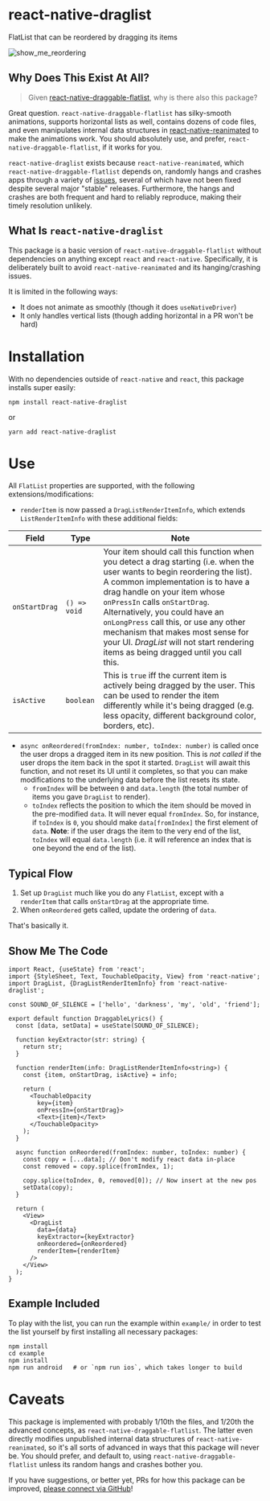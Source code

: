 
# react-native-draglist

FlatList that can be reordered by dragging its items

![show_me_reordering](https://user-images.githubusercontent.com/39933441/203197020-eb409b97-e108-4d9b-8ee4-684ae238b65b.gif)

## Why Does This Exist At All?

> Given [react-native-draggable-flatlist](https://github.com/computerjazz/react-native-draggable-flatlist/),
> why is there also this package?

Great question. `react-native-draggable-flatlist` has silky-smooth animations, supports horizontal lists as well, contains dozens of code files, and even manipulates internal data structures in [react-native-reanimated](https://github.com/software-mansion/react-native-reanimated) to make the animations work. You should absolutely use, and prefer, `react-native-draggable-flatlist`, if it works for you.

`react-native-draglist` exists because `react-native-reanimated`, which `react-native-draggable-flatlist` depends on, randomly hangs and crashes apps through a variety of [issues](https://github.com/software-mansion/react-native-reanimated/issues), several of which have not been fixed despite several major "stable" releases. Furthermore, the hangs and crashes are both frequent and hard to reliably reproduce, making their timely resolution unlikely.

## What Is `react-native-draglist`
This package is a basic version of `react-native-draggable-flatlist` without dependencies on anything except `react` and `react-native`. Specifically, it is deliberately built to avoid `react-native-reanimated` and its hanging/crashing issues.

It is limited in the following ways:
- It does not animate as smoothly (though it does `useNativeDriver`)
- It only handles vertical lists (though adding horizontal in a PR won't be hard)

# Installation
With no dependencies outside of `react-native` and `react`, this package installs super easily:
```
npm install react-native-draglist
```
or
```
yarn add react-native-draglist
```

# Use
All `FlatList` properties are supported, with the following extensions/modifications:
- `renderItem` is now passed a `DragListRenderItemInfo`, which extends `ListRenderItemInfo` with these additional fields:

|Field|Type|Note|
|--|--|--|
|`onStartDrag`|`() => void`  |Your item should call this function when you detect a drag starting (i.e. when the user wants to begin reordering the list). A common implementation is to have a drag handle on your item whose `onPressIn` calls `onStartDrag`. Alternatively, you could have an `onLongPress` call this, or use any other mechanism that makes most sense for your UI. *DragList* will not start rendering items as being dragged until you call this.
|`isActive`|`boolean`|This is `true` iff the current item is actively being dragged by the user. This can be used to render the item differently while it's being dragged (e.g. less opacity, different background color, borders, etc).

- `async onReordered(fromIndex: number, toIndex: number)` is called once the user drops a dragged item in its new position. This is *not called* if the user drops the item back in the spot it started. `DragList` will await this function, and not reset its UI until it completes, so that you can make modifications to the underlying data before the list resets its state.
  - `fromIndex` will be between `0` and `data.length` (the total number of items you gave `DragList` to render).
  - `toIndex` reflects the position to which the item should be moved in the pre-modified `data`. It will never equal `fromIndex`. So, for instance, if `toIndex` is `0`, you should make `data[fromIndex]` the first element of `data`. **Note**: if the user drags the item to the very end of the list, `toIndex` will equal `data.length` (i.e. it will reference an index that is one beyond the end of the list).

## Typical Flow
1. Set up `DragList` much like you do any `FlatList`, except with a `renderItem` that calls `onStartDrag` at the appropriate time.
2. When `onReordered` gets called, update the ordering of `data`.

That's basically it.

## Show Me The Code

```TSX
import React, {useState} from 'react';
import {StyleSheet, Text, TouchableOpacity, View} from 'react-native';
import DragList, {DragListRenderItemInfo} from 'react-native-draglist';

const SOUND_OF_SILENCE = ['hello', 'darkness', 'my', 'old', 'friend'];

export default function DraggableLyrics() {
  const [data, setData] = useState(SOUND_OF_SILENCE);

  function keyExtractor(str: string) {
    return str;
  }

  function renderItem(info: DragListRenderItemInfo<string>) {
    const {item, onStartDrag, isActive} = info;

    return (
      <TouchableOpacity
        key={item}
        onPressIn={onStartDrag}>
        <Text>{item}</Text>
      </TouchableOpacity>
    );
  }

  async function onReordered(fromIndex: number, toIndex: number) {
    const copy = [...data]; // Don't modify react data in-place
    const removed = copy.splice(fromIndex, 1);

    copy.splice(toIndex, 0, removed[0]); // Now insert at the new pos
    setData(copy);
  }

  return (
    <View>
      <DragList
        data={data}
        keyExtractor={keyExtractor}
        onReordered={onReordered}
        renderItem={renderItem}
      />
    </View>
  );
}
```

## Example Included
To play with the list, you can run the example within `example/` in order to test the list yourself by first installing all necessary packages:

```console
npm install
cd example
npm install
npm run android   # or `npm run ios`, which takes longer to build
```

# Caveats
This package is implemented with probably 1/10th the files, and 1/20th the advanced concepts, as `react-native-draggable-flatlist`. The latter even directly modifies unpublished internal data structures of `react-native-reanimated`, so it's all sorts of advanced in ways that this package will never be. You should prefer, and default to, using `react-native-draggable-flatlist` unless its random hangs and crashes bother you.

If you have suggestions, or better yet, PRs for how this package can be improved, [please connect via GitHub](https://github.com/fivecar/react-native-draglist/)!
